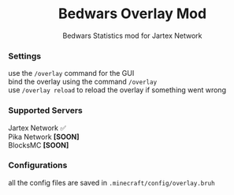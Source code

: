 <div align="center">
<h1>Bedwars Overlay Mod</h1>
<p>Bedwars Statistics mod for Jartex Network</p>
</div>

### Settings

use the `/overlay` command for the GUI \
bind the overlay using the command `/overlay` \
use `/overlay reload` to reload the overlay if something went wrong 

### Supported Servers

Jartex Network ✅ \
Pika Network **[SOON]** \
BlocksMC **[SOON]** 

### Configurations
all the config files are saved in `.minecraft/config/overlay.bruh`